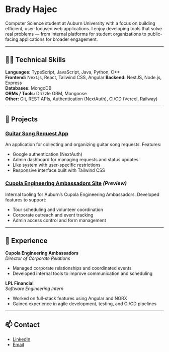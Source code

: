 # Brady Hajec

Computer Science student at Auburn University with a focus on building efficient, user-focused web applications. I enjoy developing tools that solve real problems — from internal platforms for student organizations to public-facing applications for broader engagement.

---

## 🧑‍💻 Technical Skills

**Languages:** TypeScript, JavaScript, Java, Python, C++  
**Frontend:** Next.js, React, Tailwind CSS, Angular
**Backend:** NestJS, Node.js, Express  
**Databases:** MongoDB  
**ORMs / Tools:** Drizzle ORM, Mongoose  
**Other:** Git, REST APIs, Authentication (NextAuth), CI/CD (Vercel, Railway)

---

## 🔧 Projects

### [Guitar Song Request App](https://guitar-request-app.vercel.app)
An application for collecting and organizing guitar song requests. Features:
- Google authentication (NextAuth)
- Admin dashboard for managing requests and status updates
- Like system with user-specific restrictions
- Responsive interface built with Tailwind CSS

### [Cupola Engineering Ambassadors Site](https://event-tracker-green.vercel.app/) *(Preview)*
Internal tooling for Auburn’s Cupola Engineering Ambassadors. Developed features to support:
- Tour scheduling and volunteer coordination
- Corporate outreach and event tracking
- Admin access control and form management

---

## 🏫 Experience

**Cupola Engineering Ambassadors**  
*Director of Corporate Relations*  
- Managed corporate relationships and coordinated events
- Developed internal tools to improve communication and scheduling

**LPL Financial**  
*Software Engineering Intern*  
- Worked on full-stack features using Angular and NGRX
- Gained experience in agile development, testing, and CI/CD pipelines

---

## 📫 Contact

- [LinkedIn](https://www.linkedin.com/in/bradyhajec/)
- [Email](mailto:bdhajec5@gmail.com)

